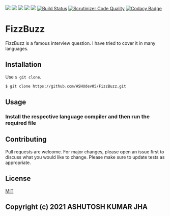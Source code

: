 ![](https://img.shields.io/github/license/ASHUdev05/FizzBuzz)
![](https://img.shields.io/github/forks/ASHUdev05/FizzBuzz)
![](https://img.shields.io/github/stars/ASHUdev05/FizzBuzz)
![](https://img.shields.io/github/issues/ASHUdev05/FizzBuzz)
![](https://img.shields.io/github/languages/count/ASHUdev05/FizzBuzz)
[![Build Status](https://scrutinizer-ci.com/g/ASHUdev05/FizzBuzz/badges/build.png?b=main)](https://scrutinizer-ci.com/g/ASHUdev05/FizzBuzz/build-status/main)
[![Scrutinizer Code Quality](https://scrutinizer-ci.com/g/ASHUdev05/FizzBuzz/badges/quality-score.png?b=main)](https://scrutinizer-ci.com/g/ASHUdev05/FizzBuzz/?branch=main)
[![Codacy Badge](https://app.codacy.com/project/badge/Grade/c7e82ae122f748cf9d34934df0e1989e)](https://www.codacy.com/gh/ASHUdev05/FizzBuzz/dashboard?utm_source=github.com&amp;utm_medium=referral&amp;utm_content=ASHUdev05/FizzBuzz&amp;utm_campaign=Badge_Grade)
# FizzBuzz
FizzBuzz is a famous interview question.
I have tried to cover it in many languages.
## Installation
Use ```$ git clone```.
```bash
$ git clone https://github.com/ASHUdev05/FizzBuzz.git
```
## Usage
### Install the respective language compiler and then run the required file
## Contributing
Pull requests are welcome. For major changes, please open an issue first to discuss what you would like to change.
Please make sure to update tests as appropriate.
## License
[MIT](https://choosealicense.com/licenses/mit/)
## Copyright (c) 2021 ASHUTOSH KUMAR JHA
